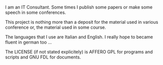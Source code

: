 
I am an IT Consultant. Some times I publish some papers or make some speech in some conferences. 


This project is nothing more than a deposit for the material used in various conference or, the material used in some course. 

The languages that I use are Italian and English. I really hope to became fluent in german too ... 


The LICENSE (if not stated explicitely) is AFFERO GPL for programs and scripts  and GNU FDL for documents. 



